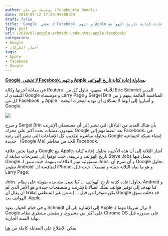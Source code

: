 ```yaml
---
author: يوغرطة بن علي (Youghourta Benali)
date: 2010-07-12 17:29:59+00:00
draft: false
title: 'Google  لا تخشى Facebook، و تتهم Apple بمحاولة إعادة كتابة تاريخ الهواتف  '
type: post
url: /2010/07/google-schmidt-undaunted-apple-facebook/
categories:
- Google
- أخبار الشركات
tags:
- Apple
- facebook
- Google
---
```


**[Google  لا تخشى Facebook، و تتهم Apple بمحاولة إعادة كتابة تاريخ الهواتف](http://www.it-scoop.com/2010/07/Google-Schmidt-undaunted-Apple-Facebook)**




في مقابلة أجرتها وكالة Reuters  للأنباء  معهم،  تناول كل من Eric Schmidt المدير التنفيذي لـ Google و مؤسساه Larry Page و Sergei Brin المنافسة القائمة بينهم و بين كل من Facebook  و Apple   و أشاروا إلى أنهما لا يشكلان أي تهديد لمحرك البحث Google.




[![](http://www.it-scoop.com/wp-content/uploads/2010/07/LarryPage_SergeyBrin_EricSchmidt.jpg)
](http://www.it-scoop.com/2010/07/Google-Schmidt-undaunted-Apple-Facebook)


و صرح Sergei Brin بأن هناك العديد من الدلائل التي تشير إلى أن مستعملي الإنترنت يقومون بعمليات بحث أكثر على محرك Google بعد انضمامهم إلى Facebook، في محاولة مباشرة لتكذيب كل الإشاعات التي تشير إلى رغبة Google إنشاء شبكة اجتماعية  جديدة  (Google Me) للحد من مخاطر Facebook.

و فيما يخص علاقة Google مع Apple، أشار الثلاثة إلى أن هذه الأخيرة تحاول إعادة كتابة تاريخ الهواتف و تزييفه، حيث نوهوا إلى تصريحات سابقة لـ Steve Jobs يحمل فيها Google مسؤولية توتر العلاقات بينهما، حيث سبق لـ Jobs  و أن صرح أن Google تحاول تطوير Android  لمنافسة الـ iPhone، و هو ما نفاه الثلاثة جملة و تفصيلا ، حيث قال Larry Page:

Jobs  يحاول إعادة كتابة تاريخ الهواتف ... كنا نعمل منذ مدة طويلة على نظام Android و كنا نهدف إلى توفير هواتف تملك اتصالا بالإنترنت و متصفحات جيدة و هو الأمر الذي لم يكن متوفرا من قبل ... إنه من غير المنطقي إطلاقا أن يقال أن Google قد دخلت سوق الهواتف بعد  Apple.

و في ختام الحوار، يعود Schmidt إلى الإشارة إلى أن Apple لا تزال شريكا مهما لـ Google على أكثر من مشروع، و يطمئن منتظري نظام Chrome OS على صدوره قبل نهاية السنة الجارية.

يمكن الإطلاع على المقابلة كاملة من [هنا](http://www.reuters.com/article/idUSTRE6682JA20100709?feedType=RSS&feedName=technologyNews&rpc=22&sp=true)
